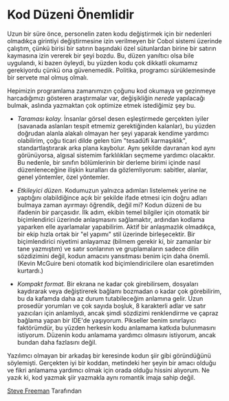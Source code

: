 # Kod Düzeni Önemlidir

Uzun bir süre önce, personelin zaten kodu değiştirmek için bir nedenleri olmadıkça girintiyi değiştirmesine izin verilmeyen bir Cobol sistemi üzerinde çalıştım, çünkü birisi bir satırın başındaki özel sütunlardan birine bir satırın kaymasına izin vererek bir şeyi bozdu. Bu, düzen yanıltıcı olsa bile uygulandı, ki bazen öyleydi, bu yüzden kodu çok dikkatli okumamız gerekiyordu çünkü ona güvenemedik. Politika, programcı sürüklemesinde bir servete mal olmuş olmalı.

Hepimizin programlama zamanımızın çoğunu kod okumaya ve gezinmeye harcadığımızı gösteren araştırmalar var, değişikliğin *nerede* yapılacağı bulmak, aslında yazmaktan çok optimize etmek istediğimiz şey bu.

- *Taraması kolay.* İnsanlar görsel desen eşleştirmede gerçekten iyiler (savanada aslanları tespit etmemiz gerektiğinden kalanlar), bu yüzden doğrudan alanla alakalı olmayan her şeyi yaparak kendime yardımcı olabilirim, çoğu ticari dilde gelen tüm "tesadüfi karmaşıklık", standartlaştırarak arka plana kaybolur. Aynı şekilde davranan kod aynı görünüyorsa, algısal sistemim farklılıkları seçmeme yardımcı olacaktır. Bu nedenle, bir sınıfın bölümlerinin bir derleme birimi içinde nasıl düzenleneceğine ilişkin kuralları da gözlemliyorum: sabitler, alanlar, genel yöntemler, özel yöntemler.

- *Etkileyici düzen.* Kodumuzun yalnızca adımları listelemek yerine ne yaptığını olabildiğince açık bir şekilde ifade etmesi için doğru adları bulmaya zaman ayırmayı öğrendik, değil mi? Kodun düzeni de bu ifadenin bir parçasıdır. İlk adım, ekibin temel bilgiler için otomatik bir biçimlendirici üzerinde anlaşmasını sağlamaktır, ardından kodlama yaparken elle ayarlamalar yapabilirim. Aktif bir anlaşmazlık olmadıkça, bir ekip hızla ortak bir "el yapımı" stil üzerinde birleşecektir. Bir biçimlendirici niyetimi anlayamaz (bilmem gerekir ki, bir zamanlar bir tane yazmıştım) ve satır sonlarının ve gruplamaların sadece dilin sözdizimini değil, kodun amacını yansıtması benim için daha önemli. (Kevin McGuire beni otomatik kod biçimlendiricilere olan esaretimden kurtardı.)

- *Kompakt format.* Bir ekrana ne kadar çok girebilirsem, dosyaları kaydırarak veya değiştirerek bağlamı bozmadan o kadar çok görebilirim, bu da kafamda daha az durum tutabileceğim anlamına gelir. Uzun prosedür yorumları ve çok sayıda boşluk, 8 karakterli adlar ve satır yazıcıları için anlamlıydı, ancak şimdi sözdizimi renklendirme ve çapraz bağlama yapan bir IDE'de yaşıyorum. Pikseller benim sınırlayıcı faktörümdür, bu yüzden herkesin kodu anlamama katkıda bulunmasını istiyorum. Düzenin kodu anlamama yardımcı olmasını istiyorum, ancak bundan daha fazlasını değil.

Yazılımcı olmayan bir arkadaş bir keresinde kodun şiir gibi göründüğünü söylemişti. Gerçekten iyi bir koddan, metindeki her şeyin bir amacı olduğu ve fikri anlamama yardımcı olmak için orada olduğu hissini alıyorum. Ne yazık ki, kod yazmak şiir yazmakla aynı romantik imaja sahip değil.

[Steve Freeman](http://programmer.97things.oreilly.com/wiki/index.php/Steve_Freeman) Tarafından
